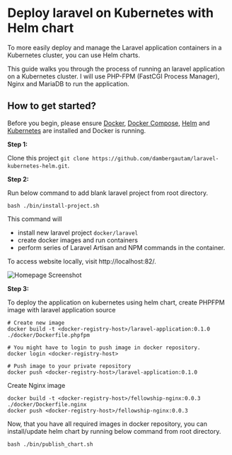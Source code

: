 # Deploy laravel on Kubernetes with Helm chart

To more easily deploy and manage the Laravel application containers in a Kubernetes cluster, you can use Helm charts.

This guide walks you through the process of running an laravel application on a Kubernetes cluster. I will use PHP-FPM (FastCGI Process Manager), Nginx and MariaDB to run the application.

## How to get started?

Before you begin, please ensure [Docker](https://www.docker.com/), [Docker Compose](https://docs.docker.com/compose/), [Helm](https://helm.sh/) and [Kubernetes](https://github.com/dambergautam/docker-examples/blob/master/4-kubernetes/kubernetes-setup.md) are installed and Docker is running.

**Step 1:**

Clone this project `git clone https://github.com/dambergautam/laravel-kubernetes-helm.git`.

**Step 2:**

Run below command to add blank laravel project from root directory.

```
bash ./bin/install-project.sh
```

This command will
- install new laravel project `docker/laravel`
- create docker images and run containers  
- perform series of Laravel Artisan and NPM commands in the container.

To access website locally, visit http://localhost:82/.

![Homepage Screenshot](./laravel-homepage.png)

**Step 3:**

To deploy the application on kubernetes using helm chart, create PHPFPM image
with laravel application source

```
# Create new image
docker build -t <docker-registry-host>/laravel-application:0.1.0 ./docker/Dockerfile.phpfpm

# You might have to login to push image in docker repository.
docker login <docker-registry-host>

# Push image to your private repository
docker push <docker-registry-host>/laravel-application:0.1.0
```

Create Nginx image

```
docker build -t <docker-registry-host>/fellowship-nginx:0.0.3 ./docker/Dockerfile.nginx
docker push <docker-registry-host>/fellowship-nginx:0.0.3
```

Now, that you have all required images in docker repository, you can install/update
helm chart by running below command from root directory.

```
bash ./bin/publish_chart.sh
```
